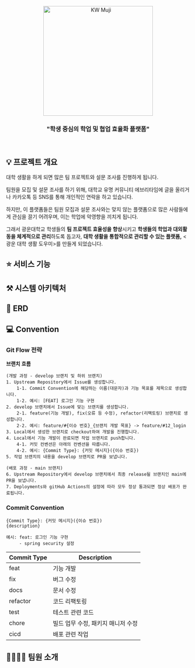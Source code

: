 <div align="center">
    <a href="https://kwmuji.com/">
    <img width="300px" alt="KW Muji" src="https://github.com/user-attachments/assets/9cca16cb-36a4-439c-a9ce-8013bdbe9833">
    </a>
    <h3>"학생 중심의 학업 및 협업 효율화 플랫폼"</h3>
</div>

<br/>

## 💡 프로젝트 개요

대학 생활을 하게 되면 많은 팀 프로젝트와 설문 조사를 진행하게 됩니다.

팀원을 모집 및 설문 조사를 하기 위해, 대학교 유명 커뮤니티 에브리타임에 글을 올리거나 카카오톡 등 SNS를 통해 개인적인 연락을 하고 있습니다.

하지만, 이 플랫폼들은 팀원 모집과 설문 조사와는 맞지 않는 플랫폼으로 많은 사람들에게 관심을 끌기 어려우며, 이는 학업에 악영향을 끼치게 됩니다.

그래서 광운대학교 학생들의 **팀 프로젝트 효율성을 향상**시키고 **학생들의 학업과 대외활동을 체계적으로 관리**하도록 돕고자, **대학 생활을 통합적으로 관리할 수 있는 플랫폼,** <광운 대학 생활 도우미>를 만들게 되었습니다.

## ⭐ 서비스 기능

## ⚒️ 시스템 아키텍처

## 📜 ERD

## 💻 Convention

### Git Flow 전략

**브랜치 흐름**

    (개발 과정 - develop 브랜치 및 하위 브랜치)
    1. Upstream Repository에서 Issue를 생성합니다.
        1-1. Commit Convention에 해당하는 이름(대문자)과 기능 목표를 제목으로 생성합니다.
        1-2. 예시: [FEAT] 로그인 기능 구현
    2. develop 브랜치에서 Issue에 맞는 브랜치를 생성합니다.
        2-1. feature(기능 개발), fix(오류 등 수정), refactor(리팩토링) 브랜치로 생성합니다.
        2-2. 예시: feature/#{이슈 번호}_{브랜치 개발 목표} -> feature/#12_login
    3. Local에서 생성한 브랜치로 checkout하여 개발을 진행합니다.
    4. Local에서 기능 개발이 완료되면 작업 브랜치로 push합니다.
        4-1. 커밋 컨벤션은 아래의 컨벤션을 따릅니다.
        4-2. 예시: {Commit Type}: {커밋 메시지}({이슈 번호})
    5. 작업 브랜치의 내용을 develop 브랜치로 PR을 보냅니다.

    (배포 과정 - main 브랜치)
    6. Upstream Repository에서 develop 브랜치에서 최종 release될 브랜치인 main에 PR을 보냅니다.
    7. Deployments와 gitHub Actions의 설정에 따라 모두 정상 통과되면 정상 배포가 완료됩니다.


### Commit Convention

    {Commit Type}: {커밋 메시지}({이슈 번호})
    {description}

    예시: feat: 로그인 기능 구현
         - spring security 설정


| Commit Type | Description          |
|-------------|----------------------|
| feat        | 기능 개발                |
| fix         | 버그 수정                |
| docs        | 문서 수정                |
| refactor    | 코드 리팩토링              |
| test        | 테스트 관련 코드            |
| chore       | 빌드 업무 수정, 패키지 매니저 수정 |
| cicd        | 배포 관련 작업             |

## 👨‍👩‍👧‍👦 팀원 소개

